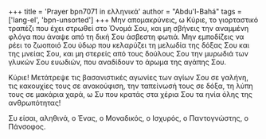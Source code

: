 +++
title = 'Prayer bpn7071 in ελληνικά'
author = "Abdu'l-Bahá"
tags = ['lang-el', 'bpn-unsorted']
+++
Μην αποµακρύνεις, ω Κύριε, το γιορταστικό τραπέζι που έχει στρωθεί στο Όνοµά Σου, και µη σβήνεις την αναµµένη φλόγα που άναψε από τη δική Σου άσβεστη φωτιά. Μην εµποδίζεις να ρέει το ζωοποιό Σου ύδωρ που κελαρύζει τη µελωδία της δόξας Σου και της µνείας Σου, και µη στερείς από τους δούλους Σου την µυρωδιά των γλυκών Σου ευωδιών, που αναδίδουν το άρωµα της αγάπης Σου.

Κύριε! Μετάτρεψε τις βασανιστικές αγωνίες των αγίων Σου σε γαλήνη, τις κακουχίες τους σε ανακούφιση, την ταπείνωσή τους σε δόξα, τη λύπη τους σε µακάρια χαρά, ω Συ που κρατάς στα χέρια Σου τα ηνία όλης της ανθρωπότητας!

Συ είσαι, αληθινά, ο Ένας, ο Μοναδικός, ο Ισχυρός, ο Παντογνώστης, ο Πάνσοφος.
